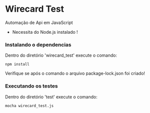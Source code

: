 # Wirecard Test 

Automação de Api em JavaScript

* Necessita do Node.js instalado !

### Instalando o dependencias ###
Dentro do diretório 'wirecard_test' execute o comando:
```shell
npm install
```
Verifique se após o comando o arquivo package-lock.json foi criado!


### Executando os testes ###
Dentro do diretório 'test' execute o comando:
```shell
mocha wirecard_test.js
```


